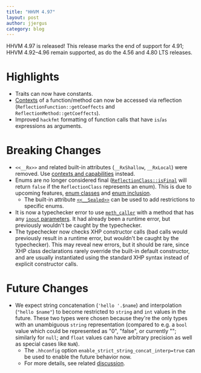 ```yaml
---
title: "HHVM 4.97"
layout: post
author: jjergus
category: blog
---
```


HHVM 4.97 is released! This release marks the end of support for 4.91;
HHVM 4.92&ndash;4.96 remain supported, as do the 4.56 and 4.80 LTS releases.

# Highlights

- Traits can now have constants.
- [Contexts](https://docs.hhvm.com/hack/contexts-and-capabilities/available-contexts-and-capabilities#contexts)
  of a function/method can now be accessed via reflection
  (`ReflectionFunction::getCoeffects` and `ReflectionMethod::getCoeffects`).
- Improved `hackfmt` formatting of function calls that have `is`/`as`
  expressions as arguments.

# Breaking Changes

- `<<__Rx>>` and related built-in attributes (`__RxShallow`, `__RxLocal`) were
  removed. Use
  [contexts and capabilities](https://docs.hhvm.com/hack/contexts-and-capabilities)
  instead.
- Enums are no longer considered final
  ([`ReflectionClass::isFinal`](https://docs.hhvm.com/hack/reference/class/ReflectionClass/isFinal/)
  will return `false` if the `ReflectionClass` represents an enum). This is due
  to upcoming features,
  [enum classes](https://docs.hhvm.com/hack/built-in-types/enum-class) and
  [enum inclusion](https://docs.hhvm.com/hack/built-in-types/enumerated-types#enumerated-types-inclusion).
  - The built-in attribute
    [`<<__Sealed>>`](https://docs.hhvm.com/hack/attributes/predefined-attributes#__sealed)
    can be used to add restrictions to specific enums.
- It is now a typechecker error to use
  [`meth_caller`](https://docs.hhvm.com/hack/reference/function/HH.meth_caller/)
  with a method that has any
  [`inout` parameters](https://docs.hhvm.com/hack/functions/inout-parameters).
  It had already been a runtime error, but previously wouldn't be caught by the
  typechecker.
- The typechecker now checks XHP constructor calls (bad calls would previously
  result in a runtime error, but wouldn't be caught by the typechecker). This
  may reveal new errors, but it should be rare, since XHP class declarations
  rarely override the built-in default constructor, and are usually instantiated
  using the standard XHP syntax instead of explicit constructor calls.

# Future Changes

- We expect string concatenation (`'hello '.$name`) and interpolation
  (`"hello $name"`) to become restricted to `string` and `int` values in the
  future. These two types were chosen because they're the only types with an
  unambiguous `string` representation (compared to e.g. a `bool` value which
  could be represented as "0", "false", or currently ""; similarly for `null`;
  and `float` values can have arbitrary precision as well as special cases like
  `NaN`).
  - The `.hhconfig` option `enable_strict_string_concat_interp=true` can be used
    to enable the future behavior now.
  - For more details, see related
    [discussion](https://github.com/facebook/hhvm/discussions/8792).
